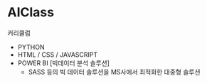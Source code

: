 # AIClass

커리큘럼

- PYTHON
- HTML / CSS / JAVASCRIPT
- POWER BI [빅데이터 분석 솔루션]
  - SASS 등의 빅 데이터 솔루션을 MS사에서 최적화한 대중형 솔루션
